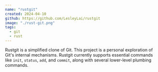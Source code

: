 ```yaml
---
name: "rustgit"
created: 2024-04-10
github: https://github.com/LesleyLai/rustgit
image: "./rust-git.png"
tags:
  - git
  - rust
---
```


Rustgit is a simplified clone of Git. This project is a personal exploration of Git's internal mechanisms. Rustgit currently supports essential commands like `init`, `status`, `add`, and `commit`, along with several lower-level plumbing commands.
